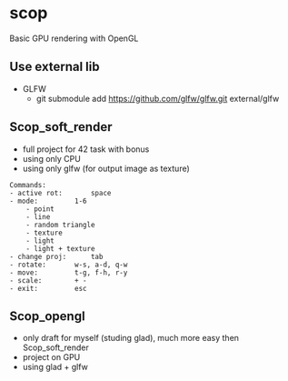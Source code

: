 # scop
Basic GPU rendering with OpenGL

## Use external lib
- GLFW
	- git submodule add https://github.com/glfw/glfw.git external/glfw

## Scop_soft_render
- full project for 42 task with bonus
- using only CPU
- using only glfw (for output image as texture)
```
Commands:
- active rot:		space
- mode:			1-6
	- point
	- line
	- random triangle
	- texture
	- light
	- light + texture
- change proj:		tab
- rotate:		w-s, a-d, q-w
- move:			t-g, f-h, r-y
- scale:		+ -
- exit:			esc
```

## Scop_opengl
- only draft for myself (studing glad), much more easy then Scop_soft_render
- project on GPU
- using glad + glfw